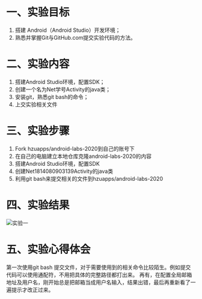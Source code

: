 # 一、实验目标

1. 搭建 Android（Android Studio）开发环境；
2. 熟悉并掌握Git与GitHub.com提交实验代码的方法。

# 二、实验内容

1. 搭建Android Studio环境，配置SDK；
2. 创建一个名为Net学号Activity的java类；
3. 安装git，熟悉git bash的命令；
4. 上交实验相关文件

# 三、实验步骤

1. Fork hzuapps/android-labs-2020到自己的账号下
2. 在自己的电脑建立本地仓库克隆android-labs-2020的内容
3. 搭建Android Studio环境，配置SDK
4. 创建Net1814080903139Activity的java类
5. 利用git bash来提交相关的文件到hzuapps/android-labs-2020

# 四、实验结果

![实验一](D:\Desktop\Markdown\移动应用开发\lab1result.PNG)



# 五、实验心得体会

第一次使用git bash 提交文件，对于需要使用到的相关命令比较陌生。例如提交代码可以使用通配符，不用把具体的完整路径都打出来。 再有，在配置全局邮箱地址及用户名，刚开始总是把邮箱当成用户名输入，结果出错，最后再重新看了一遍提示才改正过来。

